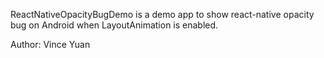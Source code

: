 ReactNativeOpacityBugDemo is a demo app to show react-native opacity bug on Android when LayoutAnimation is enabled.

Author: Vince Yuan
